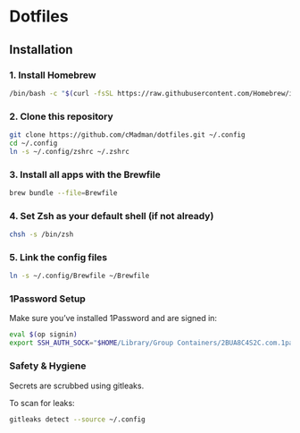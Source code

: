 # Dotfiles

## Installation

### 1. Install Homebrew

```bash
/bin/bash -c "$(curl -fsSL https://raw.githubusercontent.com/Homebrew/install/HEAD/install.sh)"
```

### 2. Clone this repository

```bash
git clone https://github.com/cMadman/dotfiles.git ~/.config
cd ~/.config
ln -s ~/.config/zshrc ~/.zshrc
```

### 3. Install all apps with the Brewfile

```bash
brew bundle --file=Brewfile
```

### 4. Set Zsh as your default shell (if not already)

```bash
chsh -s /bin/zsh
```

### 5. Link the config files

```bash
ln -s ~/.config/Brewfile ~/Brewfile
```

### 1Password Setup
Make sure you’ve installed 1Password and are signed in:

```bash
eval $(op signin)
export SSH_AUTH_SOCK="$HOME/Library/Group Containers/2BUA8C4S2C.com.1password/t/agent.sock"
```

### Safety & Hygiene
Secrets are scrubbed using gitleaks.

To scan for leaks:

```bash
gitleaks detect --source ~/.config
```
